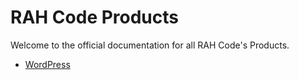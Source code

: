 # RAH Code Products

Welcome to the official documentation for all RAH Code's Products.

- [WordPress](./wordpress)
